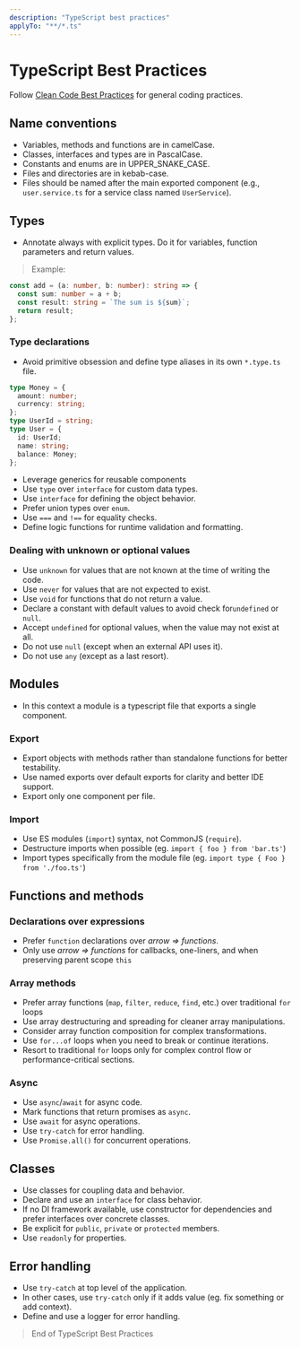 ```yaml
---
description: "TypeScript best practices"
applyTo: "**/*.ts"
---
```


# TypeScript Best Practices

Follow [Clean Code Best Practices](/.github/instructions/clean_code.instructions.md) for general coding practices.

## Name conventions

- Variables, methods and functions are in camelCase.
- Classes, interfaces and types are in PascalCase.
- Constants and enums are in UPPER_SNAKE_CASE.
- Files and directories are in kebab-case.
- Files should be named after the main exported component (e.g., `user.service.ts` for a service class named `UserService`).

## Types

- Annotate always with explicit types. Do it for variables, function parameters and return values.

> Example:

```ts
const add = (a: number, b: number): string => {
  const sum: number = a + b;
  const result: string = `The sum is ${sum}`;
  return result;
};
```

### Type declarations

- Avoid primitive obsession and define type aliases in its own `*.type.ts` file.

```ts
type Money = {
  amount: number;
  currency: string;
};
type UserId = string;
type User = {
  id: UserId;
  name: string;
  balance: Money;
};
```

- Leverage generics for reusable components
- Use `type` over `interface` for custom data types.
- Use `interface` for defining the object behavior.
- Prefer union types over `enum`.
- Use `===` and `!==` for equality checks.
- Define logic functions for runtime validation and formatting.

### Dealing with unknown or optional values

- Use `unknown` for values that are not known at the time of writing the code.
- Use `never` for values that are not expected to exist.
- Use `void` for functions that do not return a value.
- Declare a constant with default values to avoid check for`undefined` or `null`.
- Accept `undefined` for optional values, when the value may not exist at all.
- Do not use `null` (except when an external API uses it).
- Do not use `any` (except as a last resort).

## Modules

- In this context a module is a typescript file that exports a single component.

### Export

- Export objects with methods rather than standalone functions for better testability.
- Use named exports over default exports for clarity and better IDE support.
- Export only one component per file.

### Import

- Use ES modules (`import`) syntax, not CommonJS (`require`).
- Destructure imports when possible (eg. `import { foo } from 'bar.ts'`)
- Import types specifically from the module file (eg. `import type { Foo } from './foo.ts'`)

## Functions and methods

### Declarations over expressions

- Prefer `function` declarations over _arrow => functions_.
- Only use _arrow => functions_ for callbacks, one-liners, and when preserving parent scope `this`

### Array methods

- Prefer array functions (`map`, `filter`, `reduce`, `find`, etc.) over traditional `for` loops
- Use array destructuring and spreading for cleaner array manipulations.
- Consider array function composition for complex transformations.
- Use `for...of` loops when you need to break or continue iterations.
- Resort to traditional `for` loops only for complex control flow or performance-critical sections.

### Async

- Use `async`/`await` for async code.
- Mark functions that return promises as `async`.
- Use `await` for async operations.
- Use `try-catch` for error handling.
- Use `Promise.all()` for concurrent operations.

## Classes

- Use classes for coupling data and behavior.
- Declare and use an `interface` for class behavior.
- If no DI framework available, use constructor for dependencies and prefer interfaces over concrete classes.
- Be explicit for `public`, `private` or `protected` members.
- Use `readonly` for properties.

## Error handling

- Use `try-catch` at top level of the application.
- In other cases, use `try-catch` only if it adds value (eg. fix something or add context).
- Define and use a logger for error handling.

> End of TypeScript Best Practices
